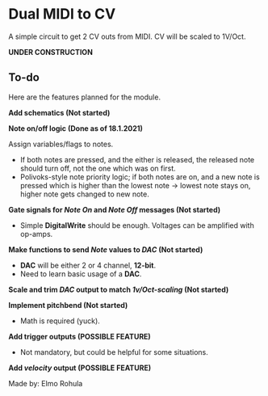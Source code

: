 # Dual MIDI to CV

A simple circuit to get 2 CV outs from MIDI. CV will be scaled to 1V/Oct.

**UNDER CONSTRUCTION**

## To-do

Here are the features planned for the module.

**Add schematics (Not started)**

**Note on/off logic (Done as of 18.1.2021)** 

Assign variables/flags to notes.

  * If both notes are pressed, and the either is released, the released note should turn off, not the one which was on first.
  * Polivoks-style note priority logic; if both notes are on, and a new note is pressed which is higher than the lowest note -> lowest note stays on, higher note gets changed to new note.

**Gate signals for _Note On_ and _Note Off_ messages (Not started)**

  * Simple **DigitalWrite** should be enough. Voltages can be amplified with op-amps.

**Make functions to send _Note_ values to _DAC_ (Not started)** 
  
  * **DAC** will be either 2 or 4 channel, **12-bit**.
  * Need to learn basic usage of a **DAC**.

**Scale and trim _DAC_ output to match _1v/Oct-scaling_ (Not started)**

**Implement pitchbend (Not started)**

  * Math is required (yuck).

**Add trigger outputs (POSSIBLE FEATURE)**

  * Not mandatory, but could be helpful for some situations.

**Add _velocity_ output (POSSIBLE FEATURE)**


Made by: Elmo Rohula